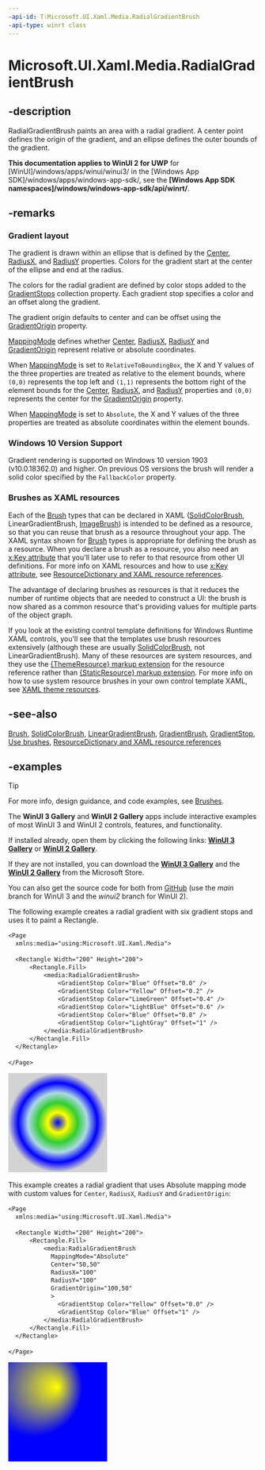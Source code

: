 ```yaml
---
-api-id: T:Microsoft.UI.Xaml.Media.RadialGradientBrush
-api-type: winrt class
---
```


# Microsoft.UI.Xaml.Media.RadialGradientBrush

<!--
public class RadialGradientBrush : Windows.UI.Xaml.Media.XamlCompositionBrushBase
-->

## -description

RadialGradientBrush paints an area with a radial gradient. A center point defines the origin of the gradient, and an ellipse defines the outer bounds of the gradient.

**This documentation applies to WinUI 2 for UWP** for [WinUI]/windows/apps/winui/winui3/ in the [Windows App SDK]/windows/apps/windows-app-sdk/, see the **[Windows App SDK namespaces]/windows/windows-app-sdk/api/winrt/**.

## -remarks

### Gradient layout

The gradient is drawn within an ellipse that is defined by the [Center](radialgradientbrush_center.md), [RadiusX](radialgradientbrush_radiusx.md), and [RadiusY](radialgradientbrush_radiusy.md) properties. Colors for the gradient start at the center of the ellipse and end at the radius.

The colors for the radial gradient are defined by color stops added to the [GradientStops](radialgradientbrush_gradientstops.md) collection property. Each gradient stop specifies a color and an offset along the gradient.

The gradient origin defaults to center and can be offset using the [GradientOrigin](radialgradientbrush_gradientorigin.md) property.

[MappingMode](radialgradientbrush_mappingmode.md) defines whether [Center](radialgradientbrush_center.md), [RadiusX](radialgradientbrush_radiusx.md), [RadiusY](radialgradientbrush_radiusy.md) and [GradientOrigin](radialgradientbrush_gradientorigin.md) represent relative or absolute coordinates.

When [MappingMode](radialgradientbrush_mappingmode.md) is set to `RelativeToBoundingBox`, the X and Y values of the three properties are treated as relative to the element bounds, where `(0,0)` represents the top left and `(1,1)` represents the bottom right of the element bounds for the [Center](radialgradientbrush_center.md), [RadiusX](radialgradientbrush_radiusx.md), and [RadiusY](radialgradientbrush_radiusy.md) properties and `(0,0)` represents the center for the [GradientOrigin](radialgradientbrush_gradientorigin.md) property.

When [MappingMode](radialgradientbrush_mappingmode.md) is set to `Absolute`, the X and Y values of the three properties are treated as absolute coordinates within the element bounds.

### Windows 10 Version Support

Gradient rendering is supported on Windows 10 version 1903 (v10.0.18362.0) and higher. On previous OS versions the brush will render a solid color specified by the `FallbackColor` property.

### Brushes as XAML resources

Each of the [Brush](/uwp/api/windows.ui.xaml.media.brush) types that can be declared in XAML ([SolidColorBrush](/uwp/api/windows.ui.xaml.media.solidcolorbrush), LinearGradientBrush, [ImageBrush](/uwp/api/windows.ui.xaml.media.imagebrush)) is intended to be defined as a resource, so that you can reuse that brush as a resource throughout your app. The XAML syntax shown for [Brush](/uwp/api/windows.ui.xaml.media.brush) types is appropriate for defining the brush as a resource. When you declare a brush as a resource, you also need an [x:Key attribute](https://docs.microsoft.com/windows/uwp/xaml-platform/x-key-attribute) that you'll later use to refer to that resource from other UI definitions. For more info on XAML resources and how to use [x:Key attribute](https://docs.microsoft.com/windows/uwp/xaml-platform/x-key-attribute), see [ResourceDictionary and XAML resource references](https://docs.microsoft.com/windows/uwp/controls-and-patterns/resourcedictionary-and-xaml-resource-references).

The advantage of declaring brushes as resources is that it reduces the number of runtime objects that are needed to construct a UI: the brush is now shared as a common resource that's providing values for multiple parts of the object graph.

If you look at the existing control template definitions for Windows Runtime XAML controls, you'll see that the templates use brush resources extensively (although these are usually [SolidColorBrush](/uwp/api/windows.ui.xaml.media.solidcolorbrush), not LinearGradientBrush). Many of these resources are system resources, and they use the [{ThemeResource} markup extension](https://docs.microsoft.com/windows/uwp/xaml-platform/themeresource-markup-extension) for the resource reference rather than [{StaticResource} markup extension](https://docs.microsoft.com/windows/uwp/xaml-platform/staticresource-markup-extension). For more info on how to use system resource brushes in your own control template XAML, see [XAML theme resources](https://docs.microsoft.com/windows/uwp/controls-and-patterns/xaml-theme-resources).

## -see-also

[Brush](/uwp/api/windows.ui.xaml.media.brush), [SolidColorBrush](/uwp/api/windows.ui.xaml.media.solidcolorbrush), [LinearGradientBrush](/uwp/api/windows.ui.xaml.media.lineargradientbrush), [GradientBrush](/uwp/api/windows.ui.xaml.media.gradientbrush), [GradientStop](/uwp/api/windows.ui.xaml.media.gradientstop), [Use brushes](/windows/uwp/graphics/using-brushes), [ResourceDictionary and XAML resource references](/windows/uwp/controls-and-patterns/resourcedictionary-and-xaml-resource-references)

## -examples

> [!TIP]
> For more info, design guidance, and code examples, see [Brushes](/windows/apps/design/style/brushes).
>
> The **WinUI 3 Gallery** and **WinUI 2 Gallery** apps include interactive examples of most WinUI 3 and WinUI 2 controls, features, and functionality.
>
> If installed already, open them by clicking the following links: [**WinUI 3 Gallery**](winui3gallery:/item/RadialGradientBrush) or [**WinUI 2 Gallery**](winui2gallery:/item/RadialGradientBrush).
>
> If they are not installed, you can download the [**WinUI 3 Gallery**](https://www.microsoft.com/store/productId/9P3JFPWWDZRC) and the [**WinUI 2 Gallery**](https://www.microsoft.com/store/productId/9MSVH128X2ZT) from the Microsoft Store.
>
> You can also get the source code for both from [GitHub](https://github.com/Microsoft/WinUI-Gallery) (use the *main* branch for WinUI 3 and the *winui2* branch for WinUI 2).

The following example creates a radial gradient with six gradient stops and uses it to paint a Rectangle.

```xaml
<Page
  xmlns:media="using:Microsoft.UI.Xaml.Media">

  <Rectangle Width="200" Height="200">
      <Rectangle.Fill>
          <media:RadialGradientBrush>
              <GradientStop Color="Blue" Offset="0.0" />
              <GradientStop Color="Yellow" Offset="0.2" />
              <GradientStop Color="LimeGreen" Offset="0.4" />
              <GradientStop Color="LightBlue" Offset="0.6" />
              <GradientStop Color="Blue" Offset="0.8" />
              <GradientStop Color="LightGray" Offset="1" />
          </media:RadialGradientBrush>
      </Rectangle.Fill>
  </Rectangle>

</Page>
```

![A rectangle filled with a radial gradient](images/ColorRadialGradientBrush.png)

This example creates a radial gradient that uses Absolute mapping mode with custom values for `Center`, `RadiusX`, `RadiusY` and `GradientOrigin`:

```xaml
<Page
  xmlns:media="using:Microsoft.UI.Xaml.Media">

  <Rectangle Width="200" Height="200">
      <Rectangle.Fill>
          <media:RadialGradientBrush
            MappingMode="Absolute"
            Center="50,50"
            RadiusX="100"
            RadiusY="100"
            GradientOrigin="100,50"
            >
              <GradientStop Color="Yellow" Offset="0.0" />
              <GradientStop Color="Blue" Offset="1" />
          </media:RadialGradientBrush>
      </Rectangle.Fill>
  </Rectangle>

</Page>
```

![Gradient axis for a vertical gradient](images/OffsetRadialGradientBrush.png)
